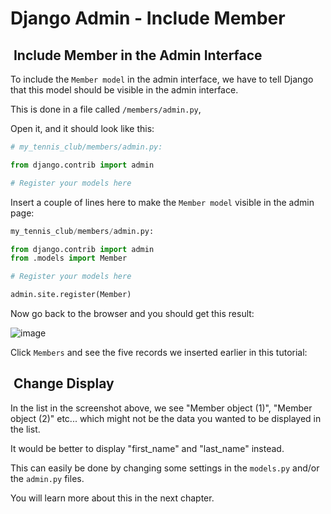 # Django Admin - Include Member

##  Include Member in the Admin Interface

To include the `Member model` in the admin interface,
we have to tell Django that this model should be visible
in the admin interface.

This is done in a file called `/members/admin.py`,

Open it, and it should look like this:

```py
# my_tennis_club/members/admin.py:

from django.contrib import admin

# Register your models here
```

Insert a couple of lines here to make the `Member model` visible
in the admin page:

```py
my_tennis_club/members/admin.py:

from django.contrib import admin
from .models import Member

# Register your models here

admin.site.register(Member)
```

Now go back to the browser and you should get this result:

![image](https://www.w3schools.com/django/screenshot_django_admin2.png)

Click `Members` and see the five records we inserted earlier in this tutorial:

##  Change Display

In the list in the screenshot above, we see "Member object (1)",
"Member object (2)" etc... which might not be the data you wanted
to be displayed in the list.

It would be better to display "first_name" and "last_name" instead.

This can easily be done by changing some settings in the `models.py`
and/or the `admin.py` files.

You will learn more about this in the next chapter.
